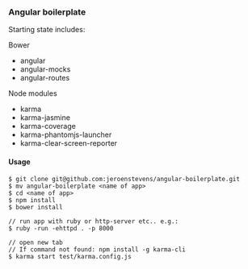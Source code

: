 ### Angular boilerplate

Starting state includes:

Bower
* angular
* angular-mocks
* angular-routes

Node modules
* karma
* karma-jasmine
* karma-coverage
* karma-phantomjs-launcher
* karma-clear-screen-reporter

#### Usage

```
$ git clone git@github.com:jeroenstevens/angular-boilerplate.git
$ mv angular-boilerplate <name of app>
$ cd <name of app>
$ npm install
$ bower install

// run app with ruby or http-server etc.. e.g.:
$ ruby -run -ehttpd . -p 8000

// open new tab
// If command not found: npm install -g karma-cli
$ karma start test/karma.config.js
```

